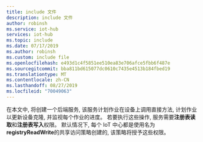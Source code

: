 ```yaml
---
title: include 文件
description: include 文件
author: robinsh
ms.service: iot-hub
services: iot-hub
ms.topic: include
ms.date: 07/17/2019
ms.author: robinsh
ms.custom: include file
ms.openlocfilehash: e493d1c4f5851ee510ea83e706afce5fbb6f487e
ms.sourcegitcommit: bba811bd615077dc0610c7435e4513b184fbed19
ms.translationtype: MT
ms.contentlocale: zh-CN
ms.lasthandoff: 08/27/2019
ms.locfileid: "70049063"
---
```

<!-- This contains intro text for the "Get an IoT hub connection string" section in the iot-hub-lang-lang-schedule-jobs.md files-->

在本文中, 将创建一个后端服务, 该服务计划作业在设备上调用直接方法, 计划作业以更新设备克隆, 并监视每个作业的进度。 若要执行这些操作, 服务需要**注册表读取**和**注册表写入**权限。 默认情况下, 每个 IoT 中心都是使用名为**registryReadWrite**的共享访问策略创建的, 该策略将授予这些权限。
